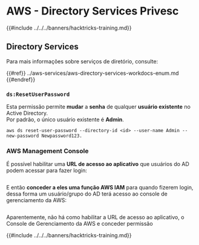 # AWS - Directory Services Privesc

{{#include ../../../banners/hacktricks-training.md}}

## Directory Services

Para mais informações sobre serviços de diretório, consulte:

{{#ref}}
../aws-services/aws-directory-services-workdocs-enum.md
{{#endref}}

### `ds:ResetUserPassword`

Esta permissão permite **mudar** a **senha** de qualquer **usuário existente** no Active Directory.\
Por padrão, o único usuário existente é **Admin**.
```
aws ds reset-user-password --directory-id <id> --user-name Admin --new-password Newpassword123.
```
### AWS Management Console

É possível habilitar uma **URL de acesso ao aplicativo** que usuários do AD podem acessar para fazer login:

<figure><img src="../../../images/image (244).png" alt=""><figcaption></figcaption></figure>

E então **conceder a eles uma função AWS IAM** para quando fizerem login, dessa forma um usuário/grupo do AD terá acesso ao console de gerenciamento da AWS:

<figure><img src="../../../images/image (155).png" alt=""><figcaption></figcaption></figure>

Aparentemente, não há como habilitar a URL de acesso ao aplicativo, o Console de Gerenciamento da AWS e conceder permissão

{{#include ../../../banners/hacktricks-training.md}}
